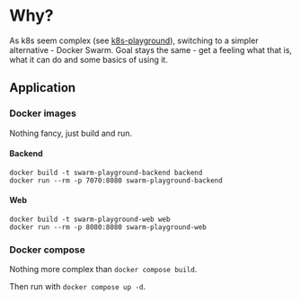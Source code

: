 # Why?

As k8s seem complex (see [k8s-playground](https://github.com/jacekbilski/k8s-playground)), switching to a simpler alternative - Docker Swarm. Goal stays the same - get a feeling what that is, what it can do and some basics of using it.

## Application

### Docker images

Nothing fancy, just build and run.

#### Backend

```shell
docker build -t swarm-playground-backend backend
docker run --rm -p 7070:8080 swarm-playground-backend
```

#### Web

```shell
docker build -t swarm-playground-web web
docker run --rm -p 8080:8080 swarm-playground-web
```

### Docker compose

Nothing more complex than `docker compose build`.

Then run with `docker compose up -d`.
